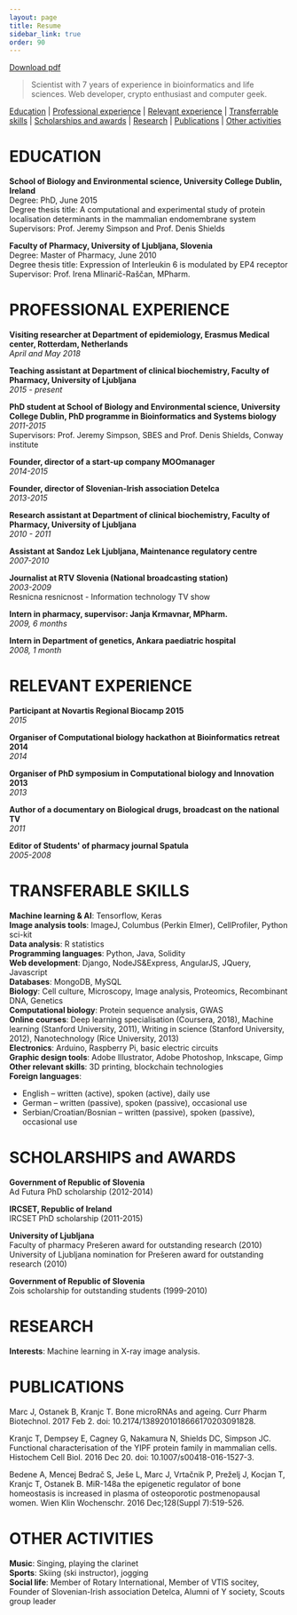 ```yaml
---
layout: page
title: Resume
sidebar_link: true
order: 90
---
```


[Download pdf](https://drive.google.com/file/d/0B6YShwdPsmlORG5tX1VSZjZscDg/view?usp=sharing)

> Scientist with 7 years of experience in bioinformatics and life sciences. Web developer, crypto enthusiast and computer geek.

[Education](#education) \| 
[Professional experience](#professional-experience) \|
[Relevant experience](#relevant-experience) \|
[Transferrable skills](#transferrable-skills) \|
[Scholarships and awards](#scholarships-and-awards) \| 
[Research](#research) \| 
[Publications](#publications) \| 
[Other activities](#other-activities)

# EDUCATION
**School of Biology and Environmental science, University College Dublin, Ireland**  
Degree: PhD, June 2015  
Degree thesis title: A computational and experimental study of protein localisation determinants in the mammalian endomembrane system  
Supervisors: Prof. Jeremy Simpson and Prof. Denis Shields

**Faculty of Pharmacy, University of Ljubljana, Slovenia**  
Degree: Master of Pharmacy, June 2010  
Degree thesis title: Expression of Interleukin 6 is modulated by EP4 receptor  
Supervisor: Prof. Irena Mlinarič-Raščan, MPharm.

# PROFESSIONAL EXPERIENCE
**Visiting researcher at Department of epidemiology, Erasmus Medical center, Rotterdam, Netherlands**  
*April and May 2018*

**Teaching assistant at Department of clinical biochemistry, Faculty of Pharmacy, University of Ljubljana**  
*2015 - present*

**PhD student at School of Biology and Environmental science, University College Dublin, PhD programme in Bioinformatics and Systems biology**  
*2011-2015*  
Supervisors: Prof. Jeremy Simpson, SBES and Prof. Denis Shields, Conway institute

**Founder, director of a start-up company MOOmanager**  
*2014-2015*

**Founder, director of Slovenian-Irish association Detelca**  
*2013-2015*

**Research assistant at Department of clinical biochemistry, Faculty of Pharmacy, University of Ljubljana**  
*2010 - 2011*

**Assistant at Sandoz Lek Ljubljana, Maintenance regulatory centre**  
*2007-2010*

**Journalist at RTV Slovenia (National broadcasting station)**  
*2003-2009*  
Resnicna resnicnost - Information technology TV show

**Intern in pharmacy, supervisor: Janja Krmavnar, MPharm.**  
*2009, 6 months*

**Intern in Department of genetics, Ankara paediatric hospital**  
*2008, 1 month*

# RELEVANT EXPERIENCE
**Participant at Novartis Regional Biocamp 2015**  
*2015*

**Organiser of Computational biology hackathon at Bioinformatics retreat 2014**  
*2014*

**Organiser of PhD symposium in Computational biology and Innovation 2013**  
*2013*

**Author of a documentary on Biological drugs, broadcast on the national TV**  
*2011*

**Editor of Students' of pharmacy journal Spatula**  
*2005-2008*

# TRANSFERABLE SKILLS
**Machine learning & AI**: Tensorflow, Keras<br>
**Image analysis tools**: ImageJ, Columbus (Perkin Elmer), CellProfiler, Python sci-kit<br>
**Data analysis**: R statistics<br>
**Programming languages**: Python, Java, Solidity<br>
**Web development**: Django, NodeJS&Express, AngularJS, JQuery, Javascript<br>
**Databases**: MongoDB, MySQL<br>
**Biology**: Cell culture, Microscopy, Image analysis, Proteomics, Recombinant DNA, Genetics<br>
**Computational biology**: Protein sequence analysis, GWAS<br>
**Online courses**: Deep learning specialisation (Coursera, 2018), Machine learning (Stanford University, 2011), Writing in science (Stanford University, 2012), Nanotechnology (Rice University, 2013)<br>
**Electronics**: Arduino, Raspberry Pi, basic electric circuits<br>
**Graphic design tools**: Adobe Illustrator, Adobe Photoshop, Inkscape, Gimp<br>
**Other relevant skills**: 3D printing, blockchain technologies<br>
**Foreign languages**:<br>
* English – written (active), spoken (active), daily use
* German – written (passive), spoken (passive), occasional use
* Serbian/Croatian/Bosnian – written (passive), spoken (passive), occasional use

# SCHOLARSHIPS and AWARDS
**Government of Republic of Slovenia**<br>
Ad Futura PhD scholarship (2012-2014)

**IRCSET, Republic of Ireland**<br>
IRCSET PhD scholarship (2011-2015)

**University of Ljubljana**<br>
Faculty of pharmacy Prešeren award for outstanding research (2010)<br>
University of Ljubljana nomination for Prešeren award for outstanding research (2010)

**Government of Republic of Slovenia**<br>
Zois scholarship for outstanding students (1999-2010)

# RESEARCH
**Interests**: Machine learning in X-ray image analysis.

# PUBLICATIONS
Marc J, Ostanek B, Kranjc T. Bone microRNAs and ageing. Curr Pharm Biotechnol. 2017 Feb 2. doi: 10.2174/1389201018666170203091828.

Kranjc T, Dempsey E, Cagney G, Nakamura N, Shields DC, Simpson JC. Functional characterisation of the YIPF protein family in mammalian cells. Histochem Cell Biol. 2016 Dec 20. doi: 10.1007/s00418-016-1527-3.

Bedene A, Mencej Bedrač S, Ješe L, Marc J, Vrtačnik P, Preželj J, Kocjan T, Kranjc T, Ostanek B. MiR-148a the epigenetic regulator of bone homeostasis is increased in plasma of osteoporotic postmenopausal women. Wien Klin Wochenschr. 2016 Dec;128(Suppl 7):519-526.

# OTHER ACTIVITIES
**Music**: Singing, playing the clarinet<br>
**Sports**: Skiing (ski instructor), jogging<br>
**Social life**: Member of Rotary International, Member of VTIS socitey, Founder of Slovenian-Irish association Detelca, Alumni of Y society, Scouts group leader
